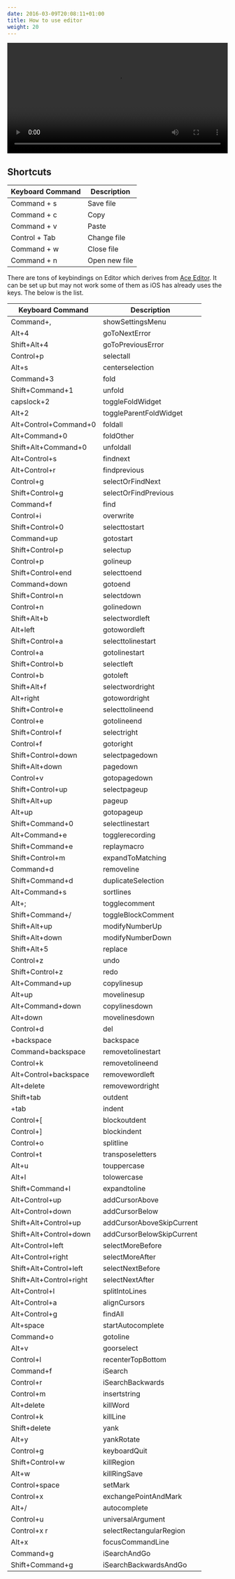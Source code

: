 ```yaml
---
date: 2016-03-09T20:08:11+01:00
title: How to use editor
weight: 20
---
```


<video src="/movies/editor.mp4" controls width="100%" autoplay></video>

## Shortcuts

| Keyboard Command   | Description
| --- | ---
| Command + s  | Save file
| Command + c | Copy
| Command + v | Paste
| Control + Tab | Change file
| Command + w | Close file
| Command + n| Open new file

There are tons of keybindings on Editor which derives from [Ace Editor](https://github.com/ajaxorg/ace).
It can be set up but may not work some of them as iOS has already uses the keys. The below is the list.

| Keyboard Command   | Description
| --- | ---
| Command+, | showSettingsMenu
| Alt+4 | goToNextError
| Shift+Alt+4 | goToPreviousError
| Control+p | selectall
| Alt+s | centerselection
| Command+3 | fold
| Shift+Command+1 | unfold
| capslock+2 | toggleFoldWidget
| Alt+2 | toggleParentFoldWidget
| Alt+Control+Command+0 | foldall
| Alt+Command+0 | foldOther
| Shift+Alt+Command+0 | unfoldall
| Alt+Control+s | findnext
| Alt+Control+r | findprevious
| Control+g | selectOrFindNext
| Shift+Control+g | selectOrFindPrevious
| Command+f | find
| Control+i | overwrite
| Shift+Control+0 | selecttostart
| Command+up | gotostart
| Shift+Control+p | selectup
| Control+p | golineup
| Shift+Control+end | selecttoend
| Command+down | gotoend
| Shift+Control+n | selectdown
| Control+n | golinedown
| Shift+Alt+b | selectwordleft
| Alt+left | gotowordleft
| Shift+Control+a | selecttolinestart
| Control+a | gotolinestart
| Shift+Control+b | selectleft
| Control+b | gotoleft
| Shift+Alt+f | selectwordright
| Alt+right | gotowordright
| Shift+Control+e | selecttolineend
| Control+e | gotolineend
| Shift+Control+f | selectright
| Control+f | gotoright
| Shift+Control+down | selectpagedown
| Shift+Alt+down | pagedown
| Control+v | gotopagedown
| Shift+Control+up | selectpageup
| Shift+Alt+up | pageup
| Alt+up | gotopageup
| Shift+Command+0 | selectlinestart
| Alt+Command+e | togglerecording
| Shift+Command+e | replaymacro
| Shift+Control+m | expandToMatching
| Command+d | removeline
| Shift+Command+d | duplicateSelection
| Alt+Command+s | sortlines
| Alt+; | togglecomment
| Shift+Command+/ | toggleBlockComment
| Shift+Alt+up | modifyNumberUp
| Shift+Alt+down | modifyNumberDown
| Shift+Alt+5 | replace
| Control+z | undo
| Shift+Control+z | redo
| Alt+Command+up | copylinesup
| Alt+up | movelinesup
| Alt+Command+down | copylinesdown
| Alt+down | movelinesdown
| Control+d | del
| +backspace | backspace
| Command+backspace | removetolinestart
| Control+k | removetolineend
| Alt+Control+backspace | removewordleft
| Alt+delete | removewordright
| Shift+tab | outdent
| +tab | indent
| Control+[ | blockoutdent
| Control+] | blockindent
| Control+o | splitline
| Control+t | transposeletters
| Alt+u | touppercase
| Alt+l | tolowercase
| Shift+Command+l | expandtoline
| Alt+Control+up | addCursorAbove
| Alt+Control+down | addCursorBelow
| Shift+Alt+Control+up | addCursorAboveSkipCurrent
| Shift+Alt+Control+down | addCursorBelowSkipCurrent
| Alt+Control+left | selectMoreBefore
| Alt+Control+right | selectMoreAfter
| Shift+Alt+Control+left | selectNextBefore
| Shift+Alt+Control+right | selectNextAfter
| Alt+Control+l | splitIntoLines
| Alt+Control+a | alignCursors
| Alt+Control+g | findAll
| Alt+space | startAutocomplete
| Command+o | gotoline
| Alt+v | goorselect
| Control+l | recenterTopBottom
| Command+f | iSearch
| Control+r | iSearchBackwards
| Control+m | insertstring
| Alt+delete | killWord
| Control+k | killLine
| Shift+delete | yank
| Alt+y | yankRotate
| Control+g | keyboardQuit
| Shift+Control+w | killRegion
| Alt+w | killRingSave
| Control+space | setMark
| Control+x | exchangePointAndMark
| Alt+/ | autocomplete
| Control+u | universalArgument
| Control+x r | selectRectangularRegion
| Alt+x | focusCommandLine
| Command+g | iSearchAndGo
| Shift+Command+g | iSearchBackwardsAndGo


<!-- Table here -->


